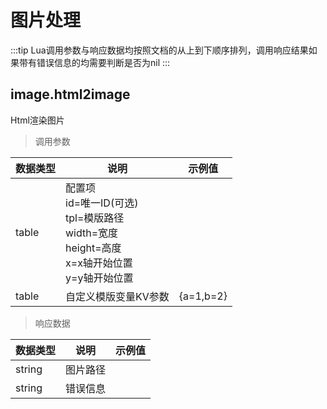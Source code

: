 
# 图片处理


:::tip
Lua调用参数与响应数据均按照文档的从上到下顺序排列，调用响应结果如果带有错误信息的均需要判断是否为nil
:::

## image.html2image
Html渲染图片

> 调用参数

|数据类型|说明|示例值|
|----|----|----|
|table|配置项<br/>id=唯一ID(可选)<br/>tpl=模版路径<br/>width=宽度<br/>height=高度<br/>x=x轴开始位置<br/>y=y轴开始位置||
|table|自定义模版变量KV参数|{a=1,b=2}|

> 响应数据

|数据类型|说明|示例值|
|----|----|----|
|string|图片路径||
|string|错误信息||

